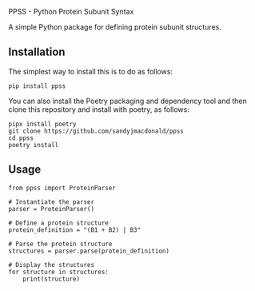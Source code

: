 PPSS - Python Protein Subunit Syntax

A simple Python package for defining protein subunit structures.

## Installation

The simplest way to install this is to do as follows:

```
pip install ppss
```

You can also install the Poetry packaging and dependency tool and then clone this repository and install with poetry, as follows:

```
pipx install poetry
git clone https://github.com/sandyjmacdonald/ppss
cd ppss
poetry install
```

## Usage

```
from ppss import ProteinParser

# Instantiate the parser
parser = ProteinParser()

# Define a protein structure
protein_definition = "(B1 + B2) | B3"

# Parse the protein structure
structures = parser.parse(protein_definition)

# Display the structures
for structure in structures:
    print(structure)
```
